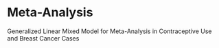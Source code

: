 # Meta-Analysis
Generalized Linear Mixed Model for Meta-Analysis in Contraceptive Use and Breast Cancer Cases
